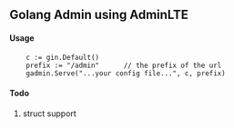 ## Golang Admin using AdminLTE

#### Usage
        
        c := gin.Default()
        prefix := "/admin"      // the prefix of the url
        gadmin.Serve("...your config file...", c, prefix)

#### Todo
1. struct support

